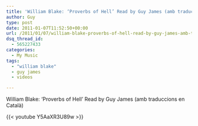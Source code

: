 ```yaml
---
title: 'William Blake: ‘Proverbs of Hell’ Read by Guy James (amb traduccions en Catala)'
author: Guy
type: post
date: 2011-01-07T11:52:50+00:00
url: /2011/01/07/william-blake-proverbs-of-hell-read-by-guy-james-amb-traduccions-en-catala/
dsq_thread_id:
  - 565227433
categories:
  - My Music
tags:
  - "william blake"
  - guy james
  - videos

---
```

William Blake: &#8216;Proverbs of Hell&#8217; Read by Guy James (amb traduccions en Català)

 {{< youtube Y5AaXR3U89w >}}
